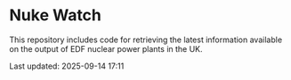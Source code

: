 # Nuke Watch

This repository includes code for retrieving the latest information available on the output of EDF nuclear power plants in the UK.

Last updated: 2025-09-14 17:11